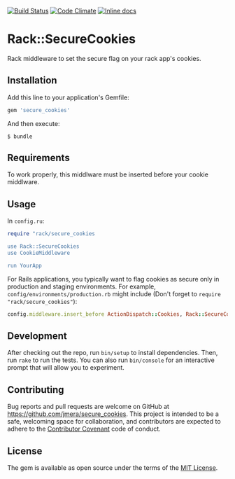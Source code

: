 [![Build Status](https://travis-ci.org/jmera/secure_cookies.svg?branch=master)](https://travis-ci.org/jmera/secure_cookies)
[![Code Climate](https://codeclimate.com/github/jmera/secure_cookies/badges/gpa.svg)](https://codeclimate.com/github/jmera/secure_cookies)
[![Inline docs](http://inch-ci.org/github/jmera/secure_cookies.svg?branch=master)](http://inch-ci.org/github/jmera/secure_cookies)

# Rack::SecureCookies

Rack middleware to set the secure flag on your rack app's cookies.

## Installation

Add this line to your application's Gemfile:

```ruby
gem 'secure_cookies'
```

And then execute:

    $ bundle

## Requirements

To work properly, this middlware must be inserted before your cookie middlware.

## Usage

In `config.ru`:

```ruby
require "rack/secure_cookies

use Rack::SecureCookies
use CookieMiddleware

run YourApp
```

For Rails applications, you typically want to flag cookies as secure only in production and staging environments.  For example, `config/environments/production.rb` might include (Don't forget to `require "rack/secure_cookies"`):

```ruby
config.middleware.insert_before ActionDispatch::Cookies, Rack::SecureCookies
```
## Development

After checking out the repo, run `bin/setup` to install dependencies. Then, run `rake` to run the tests. You can also run `bin/console` for an interactive prompt that will allow you to experiment.

## Contributing

Bug reports and pull requests are welcome on GitHub at https://github.com/jmera/secure_cookies. This project is intended to be a safe, welcoming space for collaboration, and contributors are expected to adhere to the [Contributor Covenant](http://contributor-covenant.org) code of conduct.

## License

The gem is available as open source under the terms of the [MIT License](http://opensource.org/licenses/MIT).
